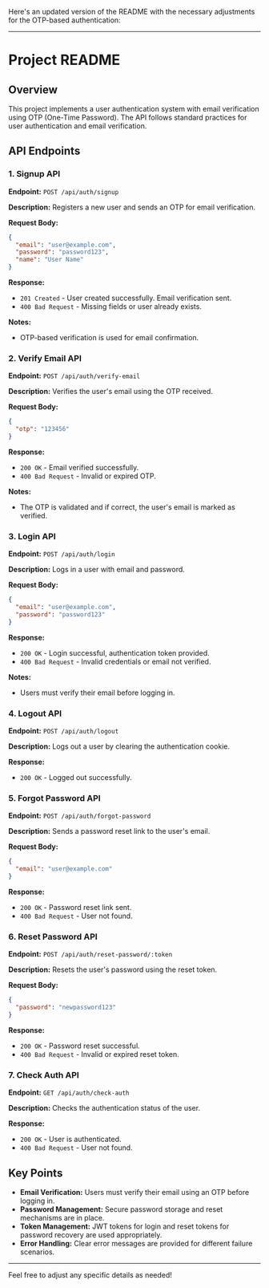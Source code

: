 Here's an updated version of the README with the necessary adjustments for the OTP-based authentication:

---

# Project README

## Overview

This project implements a user authentication system with email verification using OTP (One-Time Password). The API follows standard practices for user authentication and email verification.

## API Endpoints

### 1. Signup API

**Endpoint:** `POST /api/auth/signup`

**Description:** Registers a new user and sends an OTP for email verification.

**Request Body:**

```json
{
  "email": "user@example.com",
  "password": "password123",
  "name": "User Name"
}
```

**Response:**

- `201 Created` - User created successfully. Email verification sent.
- `400 Bad Request` - Missing fields or user already exists.

**Notes:**

- OTP-based verification is used for email confirmation.

### 2. Verify Email API

**Endpoint:** `POST /api/auth/verify-email`

**Description:** Verifies the user's email using the OTP received.

**Request Body:**

```json
{
  "otp": "123456"
}
```

**Response:**

- `200 OK` - Email verified successfully.
- `400 Bad Request` - Invalid or expired OTP.

**Notes:**

- The OTP is validated and if correct, the user's email is marked as verified.

### 3. Login API

**Endpoint:** `POST /api/auth/login`

**Description:** Logs in a user with email and password.

**Request Body:**

```json
{
  "email": "user@example.com",
  "password": "password123"
}
```

**Response:**

- `200 OK` - Login successful, authentication token provided.
- `400 Bad Request` - Invalid credentials or email not verified.

**Notes:**

- Users must verify their email before logging in.

### 4. Logout API

**Endpoint:** `POST /api/auth/logout`

**Description:** Logs out a user by clearing the authentication cookie.

**Response:**

- `200 OK` - Logged out successfully.

### 5. Forgot Password API

**Endpoint:** `POST /api/auth/forgot-password`

**Description:** Sends a password reset link to the user's email.

**Request Body:**

```json
{
  "email": "user@example.com"
}
```

**Response:**

- `200 OK` - Password reset link sent.
- `400 Bad Request` - User not found.

### 6. Reset Password API

**Endpoint:** `POST /api/auth/reset-password/:token`

**Description:** Resets the user's password using the reset token.

**Request Body:**

```json
{
  "password": "newpassword123"
}
```

**Response:**

- `200 OK` - Password reset successful.
- `400 Bad Request` - Invalid or expired reset token.

### 7. Check Auth API

**Endpoint:** `GET /api/auth/check-auth`

**Description:** Checks the authentication status of the user.

**Response:**

- `200 OK` - User is authenticated.
- `400 Bad Request` - User not found.

## Key Points

- **Email Verification:** Users must verify their email using an OTP before logging in.
- **Password Management:** Secure password storage and reset mechanisms are in place.
- **Token Management:** JWT tokens for login and reset tokens for password recovery are used appropriately.
- **Error Handling:** Clear error messages are provided for different failure scenarios.

---

Feel free to adjust any specific details as needed!

